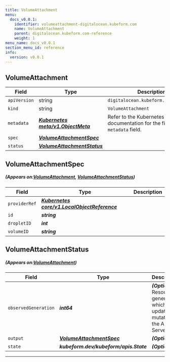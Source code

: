 ```yaml
---
title: VolumeAttachment
menu:
  docs_v0.0.1:
    identifier: volumeattachment-digitalocean.kubeform.com
    name: VolumeAttachment
    parent: digitalocean.kubeform.com-reference
    weight: 1
menu_name: docs_v0.0.1
section_menu_id: reference
info:
  version: v0.0.1
---
```


## VolumeAttachment
| Field | Type | Description |
| ------ | ----- | ----------- |
| `apiVersion` | string | `digitalocean.kubeform.com/v1alpha1` |
|    `kind` | string | `VolumeAttachment` |
| `metadata` | ***[Kubernetes meta/v1.ObjectMeta](https://kubernetes.io/docs/reference/generated/kubernetes-api/v1.13/#objectmeta-v1-meta)***|Refer to the Kubernetes API documentation for the fields of the `metadata` field.|
| `spec` | ***[VolumeAttachmentSpec](#VolumeAttachmentSpec)***||
| `status` | ***[VolumeAttachmentStatus](#VolumeAttachmentStatus)***||
## VolumeAttachmentSpec
##### (Appears on:[VolumeAttachment](#VolumeAttachment), [VolumeAttachmentStatus](#VolumeAttachmentStatus))
| Field | Type | Description |
| ------ | ----- | ----------- |
| `providerRef` | ***[Kubernetes core/v1.LocalObjectReference](https://kubernetes.io/docs/reference/generated/kubernetes-api/v1.13/#localobjectreference-v1-core)***||
| `id` | ***string***||
| `dropletID` | ***int***||
| `volumeID` | ***string***||
## VolumeAttachmentStatus
##### (Appears on:[VolumeAttachment](#VolumeAttachment))
| Field | Type | Description |
| ------ | ----- | ----------- |
| `observedGeneration` | ***int64***| ***(Optional)*** Resource generation, which is updated on mutation by the API Server.|
| `output` | ***[VolumeAttachmentSpec](#VolumeAttachmentSpec)***| ***(Optional)*** |
| `state` | ***kubeform.dev/kubeform/apis.State***| ***(Optional)*** |
---
